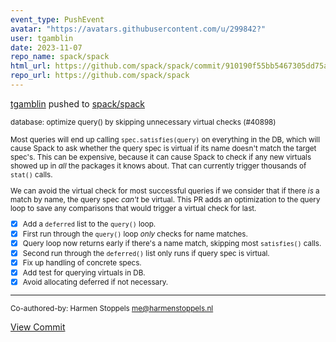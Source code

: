 ```yaml
---
event_type: PushEvent
avatar: "https://avatars.githubusercontent.com/u/299842?"
user: tgamblin
date: 2023-11-07
repo_name: spack/spack
html_url: https://github.com/spack/spack/commit/910190f55bb5467305dd75a4dac8c60f1f51e283
repo_url: https://github.com/spack/spack
---
```


<a href='https://github.com/tgamblin' target='_blank'>tgamblin</a> pushed to <a href='https://github.com/spack/spack' target='_blank'>spack/spack</a>

<small>database: optimize query() by skipping unnecessary virtual checks (#40898)

Most queries will end up calling `spec.satisfies(query)` on everything in the DB, which
will cause Spack to ask whether the query spec is virtual if its name doesn't match the
target spec's. This can be expensive, because it can cause Spack to check if any new
virtuals showed up in *all* the packages it knows about. That can currently trigger
thousands of `stat()` calls.

We can avoid the virtual check for most successful queries if we consider that if there
*is* a match by name, the query spec *can't* be virtual. This PR adds an optimization to
the query loop to save any comparisons that would trigger a virtual check for last.

- [x] Add a `deferred` list to the `query()` loop.
- [x] First run through the `query()` loop *only* checks for name matches.
- [x] Query loop now returns early if there's a name match, skipping most `satisfies()` calls.
- [x] Second run through the `deferred()` list only runs if query spec is virtual.
- [x] Fix up handling of concrete specs.
- [x] Add test for querying virtuals in DB.
- [x] Avoid allocating deferred if not necessary.

---------

Co-authored-by: Harmen Stoppels <me@harmenstoppels.nl></small>

<a href='https://github.com/spack/spack/commit/910190f55bb5467305dd75a4dac8c60f1f51e283' target='_blank'>View Commit</a>